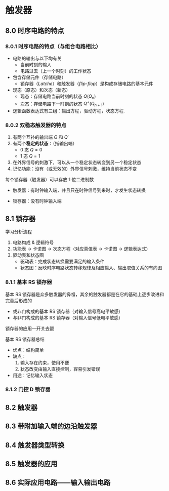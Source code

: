 # 触发器

## 8.0 时序电路的特点

### 8.0.1 时序电路的特点（与组合电路相比）

- 电路的输出与以下均有关
  - 当前时刻的输入
  - 电路过去（上一个时刻）的工作状态
- 包含存储元件（存储电路）
  - 锁存器（*Latche*）和触发器（*flip-flop*）是构成存储电路的基本元件
- 现态（原态）和次态（新态）
  - 现态：存储电路当前时刻的状态 $Q(Q_n)$
  - 次态：存储电路下一时刻的状态 $Q^+(Q_{n+1})$
- 逻辑函数表达式有三组：输出方程，驱动方程，状态方程.

### 8.0.2 **双稳态**触发器的特点

1. 有两个互补的输出端 $Q$ 和 $Q'$
2. 有两个**稳定的状态**：（指输出端）
   - $0$ 态 $Q = 0$
   - $1$ 态 $Q = 1$
3. 在外界信号的刺激下，可以从一个稳定状态转变到另一个稳定状态
4. 记忆功能：没有（或无效的）外界信号刺激，维持当前状态不变

每个锁存器（触发器）可以存放 $1$ 位二进制数

- 触发器：有时钟输入端，并且只在时钟信号到来时，才发生状态转换

- 锁存器：没有时钟输入端

## 8.1 锁存器

学习分析流程

1. 电路构成 & 逻辑符号
2. 功能表 -> 卡诺图 -> 次态方程（对应真值表 -> 卡诺图 -> 逻辑表达式）
3. 驱动表和状态图
   - 驱动表：完成状态转换需要满足的输入条件
   - 状态图：反映时序电路状态转移规律及相应输入、输出取值关系的有向图

### 8.1.1 基本 RS 锁存器

基本 RS 锁存器是众多触发器的鼻祖，其余的触发器都是在它的基础上逐步改进和完善后形成的

- 或非门构成的基本 RS 锁存器（对输入信号高电平敏感）
- 与非门构成的基本 RS 锁存器（对输入信号低电平敏感）

锁存器的应用—开关去颤

基本 RS 锁存器总结

- 优点：结构简单
- 缺点：
  1. 输入存在约束，使用不便
  2. 状态改变由输入直接控制，容易引发错误
- 用途：记忆输入状态

### 8.1.2 门控 D 锁存器

## 8.2 触发器

## 8.3 带附加输入端的边沿触发器

## 8.4 触发器类型转换

## 8.5 触发器的应用

## 8.6 实际应用电路——输入输出电路